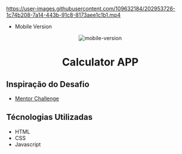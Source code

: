 

https://user-images.githubusercontent.com/109632184/202953726-1c74b208-7a14-443b-91c8-8173aee1c1b1.mp4

- Mobile Version

<div align="center">

![mobile-version](https://user-images.githubusercontent.com/109632184/202953807-50d835e5-883f-4698-97bd-7f73c7305d34.png)

</div>


<h1 align="center">Calculator APP</h1>

<h2>Inspiração do Desafio</h2>

- <a href="https://www.frontendmentor.io/challenges/calculator-app-9lteq5N29" target="_blank">Mentor Challenge</a>

<h2>Técnologias Utilizadas</h2>

- HTML
- CSS
- Javascript

